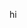 hi
<!---
0xkernelPanic/0xkernelPanic is a ✨ special ✨ repository because its `README.md` (this file) appears on your GitHub profile.
You can click the Preview link to take a look at your changes.
--->
